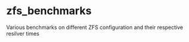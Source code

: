 # zfs_benchmarks
Various benchmarks on different ZFS configuration and their respective resilver times
